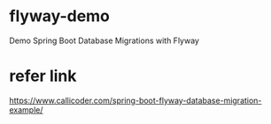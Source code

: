 # flyway-demo
Demo Spring Boot Database Migrations with Flyway

# refer link
https://www.callicoder.com/spring-boot-flyway-database-migration-example/
